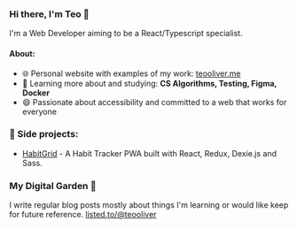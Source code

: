 ### Hi there, I'm Teo 👋
I'm a Web Developer aiming to be a React/Typescript specialist.

#### About:
- 🌐 Personal website with examples of my work: <a href="https://teooliver.me/">teooliver.me</a>
- 🌱 Learning more about and studying: **CS Algorithms, Testing, Figma, Docker**
- 😄 Passionate about accessibility and committed to a web that works for everyone

### 🚀 Side projects:
- [HabitGrid](https://habitgrid.xyz) - A Habit Tracker PWA built with React, Redux, Dexie.js and Sass.  

### My Digital Garden 🌱
I write regular blog posts mostly about things I'm learning or would like keep for future reference.
<a href="https://listed.to/@teooliver">listed.to/@teooliver</a>

<!--
**teooliver/teooliver** is a ✨ _special_ ✨ repository because its `README.md` (this file) appears on your GitHub profile.

Here are some ideas to get you started:

- 🔭 I’m currently working on ...
- 🌱 I’m currently learning ...
- 👯 I’m looking to collaborate on ...
- 🤔 I’m looking for help with ...
- 💬 Ask me about ...
- 📫 How to reach me: ...
- 😄 Pronouns: ...
- ⚡ Fun fact: ...
-->
